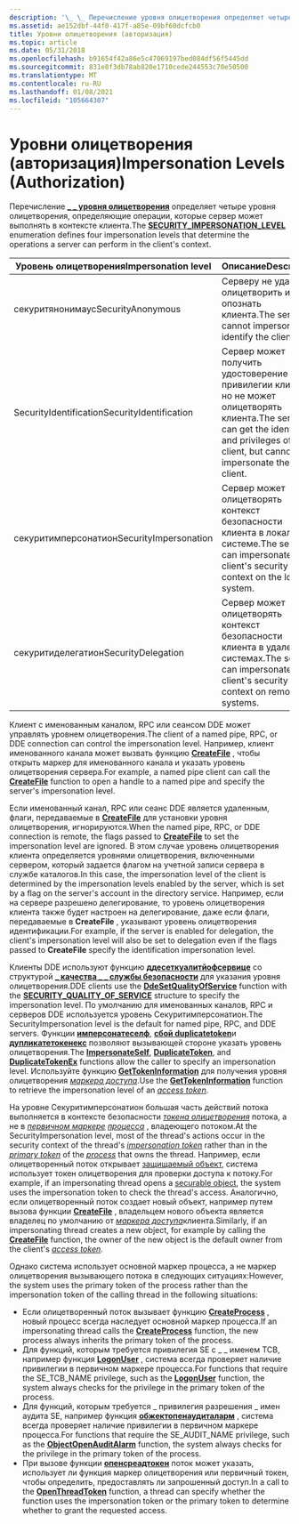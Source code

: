 ```yaml
---
description: '\_ \_ Перечисление уровня олицетворения определяет четыре уровня олицетворения, определяющие операции, которые сервер может выполнять в контексте клиентов.'
ms.assetid: ae152dbf-44f0-417f-a85e-09bf60dcfcb0
title: Уровни олицетворения (авторизация)
ms.topic: article
ms.date: 05/31/2018
ms.openlocfilehash: b91654f42a86e5c47069197bed084df56f5445dd
ms.sourcegitcommit: 831e8f3db78ab820e1710cede244553c70e50500
ms.translationtype: MT
ms.contentlocale: ru-RU
ms.lasthandoff: 01/08/2021
ms.locfileid: "105664307"
---
```

# <a name="impersonation-levels-authorization"></a><span data-ttu-id="60c9d-103">Уровни олицетворения (авторизация)</span><span class="sxs-lookup"><span data-stu-id="60c9d-103">Impersonation Levels (Authorization)</span></span>

<span data-ttu-id="60c9d-104">Перечисление [**\_ \_ уровня олицетворения**](/windows/desktop/api/Winnt/ne-winnt-security_impersonation_level) определяет четыре уровня олицетворения, определяющие операции, которые сервер может выполнять в контексте клиента.</span><span class="sxs-lookup"><span data-stu-id="60c9d-104">The [**SECURITY\_IMPERSONATION\_LEVEL**](/windows/desktop/api/Winnt/ne-winnt-security_impersonation_level) enumeration defines four impersonation levels that determine the operations a server can perform in the client's context.</span></span>



| <span data-ttu-id="60c9d-105">Уровень олицетворения</span><span class="sxs-lookup"><span data-stu-id="60c9d-105">Impersonation level</span></span>    | <span data-ttu-id="60c9d-106">Описание</span><span class="sxs-lookup"><span data-stu-id="60c9d-106">Description</span></span>                                                                                      |
|------------------------|--------------------------------------------------------------------------------------------------|
| <span data-ttu-id="60c9d-107">секуритянонимаус</span><span class="sxs-lookup"><span data-stu-id="60c9d-107">SecurityAnonymous</span></span>      | <span data-ttu-id="60c9d-108">Серверу не удается олицетворить или опознать клиента.</span><span class="sxs-lookup"><span data-stu-id="60c9d-108">The server cannot impersonate or identify the client.</span></span>                                            |
| <span data-ttu-id="60c9d-109">SecurityIdentification</span><span class="sxs-lookup"><span data-stu-id="60c9d-109">SecurityIdentification</span></span> | <span data-ttu-id="60c9d-110">Сервер может получить удостоверение и привилегии клиента, но не может олицетворять клиента.</span><span class="sxs-lookup"><span data-stu-id="60c9d-110">The server can get the identity and privileges of the client, but cannot impersonate the client.</span></span> |
| <span data-ttu-id="60c9d-111">секуритимперсонатион</span><span class="sxs-lookup"><span data-stu-id="60c9d-111">SecurityImpersonation</span></span>  | <span data-ttu-id="60c9d-112">Сервер может олицетворять контекст безопасности клиента в локальной системе.</span><span class="sxs-lookup"><span data-stu-id="60c9d-112">The server can impersonate the client's security context on the local system.</span></span>                    |
| <span data-ttu-id="60c9d-113">секуритиделегатион</span><span class="sxs-lookup"><span data-stu-id="60c9d-113">SecurityDelegation</span></span>     | <span data-ttu-id="60c9d-114">Сервер может олицетворять контекст безопасности клиента в удаленных системах.</span><span class="sxs-lookup"><span data-stu-id="60c9d-114">The server can impersonate the client's security context on remote systems.</span></span>                      |



 

<span data-ttu-id="60c9d-115">Клиент с именованным каналом, RPC или сеансом DDE может управлять уровнем олицетворения.</span><span class="sxs-lookup"><span data-stu-id="60c9d-115">The client of a named pipe, RPC, or DDE connection can control the impersonation level.</span></span> <span data-ttu-id="60c9d-116">Например, клиент именованного канала может вызвать функцию [**CreateFile**](/windows/desktop/api/fileapi/nf-fileapi-createfilea) , чтобы открыть маркер для именованного канала и указать уровень олицетворения сервера.</span><span class="sxs-lookup"><span data-stu-id="60c9d-116">For example, a named pipe client can call the [**CreateFile**](/windows/desktop/api/fileapi/nf-fileapi-createfilea) function to open a handle to a named pipe and specify the server's impersonation level.</span></span>

<span data-ttu-id="60c9d-117">Если именованный канал, RPC или сеанс DDE является удаленным, флаги, передаваемые в [**CreateFile**](/windows/desktop/api/fileapi/nf-fileapi-createfilea) для установки уровня олицетворения, игнорируются.</span><span class="sxs-lookup"><span data-stu-id="60c9d-117">When the named pipe, RPC, or DDE connection is remote, the flags passed to [**CreateFile**](/windows/desktop/api/fileapi/nf-fileapi-createfilea) to set the impersonation level are ignored.</span></span> <span data-ttu-id="60c9d-118">В этом случае уровень олицетворения клиента определяется уровнями олицетворения, включенными сервером, который задается флагом на учетной записи сервера в службе каталогов.</span><span class="sxs-lookup"><span data-stu-id="60c9d-118">In this case, the impersonation level of the client is determined by the impersonation levels enabled by the server, which is set by a flag on the server's account in the directory service.</span></span> <span data-ttu-id="60c9d-119">Например, если на сервере разрешено делегирование, то уровень олицетворения клиента также будет настроен на делегирование, даже если флаги, передаваемые в **CreateFile** , указывают уровень олицетворения идентификации.</span><span class="sxs-lookup"><span data-stu-id="60c9d-119">For example, if the server is enabled for delegation, the client's impersonation level will also be set to delegation even if the flags passed to **CreateFile** specify the identification impersonation level.</span></span>

<span data-ttu-id="60c9d-120">Клиенты DDE используют функцию [**ддесеткуалитйофсервице**](/windows/win32/api/dde/nf-dde-ddesetqualityofservice) со структурой [**\_ качества \_ \_ службы безопасности**](/windows/desktop/api/Winnt/ns-winnt-security_quality_of_service) для указания уровня олицетворения.</span><span class="sxs-lookup"><span data-stu-id="60c9d-120">DDE clients use the [**DdeSetQualityOfService**](/windows/win32/api/dde/nf-dde-ddesetqualityofservice) function with the [**SECURITY\_QUALITY\_OF\_SERVICE**](/windows/desktop/api/Winnt/ns-winnt-security_quality_of_service) structure to specify the impersonation level.</span></span> <span data-ttu-id="60c9d-121">По умолчанию для именованных каналов, RPC и серверов DDE используется уровень Секуритимперсонатион.</span><span class="sxs-lookup"><span data-stu-id="60c9d-121">The SecurityImpersonation level is the default for named pipe, RPC, and DDE servers.</span></span> <span data-ttu-id="60c9d-122">Функции [**имперсонатеселф**](/windows/win32/api/securitybaseapi/nf-securitybaseapi-impersonateself), [**сбой duplicatetoken**](/windows/win32/api/securitybaseapi/nf-securitybaseapi-duplicatetoken)и [**дупликатетокенекс**](/windows/win32/api/securitybaseapi/nf-securitybaseapi-duplicatetokenex) позволяют вызывающей стороне указать уровень олицетворения.</span><span class="sxs-lookup"><span data-stu-id="60c9d-122">The [**ImpersonateSelf**](/windows/win32/api/securitybaseapi/nf-securitybaseapi-impersonateself), [**DuplicateToken**](/windows/win32/api/securitybaseapi/nf-securitybaseapi-duplicatetoken), and [**DuplicateTokenEx**](/windows/win32/api/securitybaseapi/nf-securitybaseapi-duplicatetokenex) functions allow the caller to specify an impersonation level.</span></span> <span data-ttu-id="60c9d-123">Используйте функцию [**GetTokenInformation**](/windows/win32/api/securitybaseapi/nf-securitybaseapi-gettokeninformation) для получения уровня олицетворения [*маркера доступа*](/windows/desktop/SecGloss/a-gly).</span><span class="sxs-lookup"><span data-stu-id="60c9d-123">Use the [**GetTokenInformation**](/windows/win32/api/securitybaseapi/nf-securitybaseapi-gettokeninformation) function to retrieve the impersonation level of an [*access token*](/windows/desktop/SecGloss/a-gly).</span></span>

<span data-ttu-id="60c9d-124">На уровне Секуритимперсонатион большая часть действий потока выполняется в контексте безопасности [*токена олицетворения*](/windows/desktop/SecGloss/i-gly) потока, а не в [*первичном маркере*](/windows/desktop/SecGloss/p-gly) [*процесса*](/windows/desktop/SecGloss/p-gly) , владеющего потоком.</span><span class="sxs-lookup"><span data-stu-id="60c9d-124">At the SecurityImpersonation level, most of the thread's actions occur in the security context of the thread's [*impersonation token*](/windows/desktop/SecGloss/i-gly) rather than in the [*primary token*](/windows/desktop/SecGloss/p-gly) of the [*process*](/windows/desktop/SecGloss/p-gly) that owns the thread.</span></span> <span data-ttu-id="60c9d-125">Например, если олицетворенный поток открывает [защищаемый объект](securable-objects.md), система использует токен олицетворения для проверки доступа к потоку.</span><span class="sxs-lookup"><span data-stu-id="60c9d-125">For example, if an impersonating thread opens a [securable object](securable-objects.md), the system uses the impersonation token to check the thread's access.</span></span> <span data-ttu-id="60c9d-126">Аналогично, если олицетворенный поток создает новый объект, например путем вызова функции [**CreateFile**](/windows/desktop/api/fileapi/nf-fileapi-createfilea) , владельцем нового объекта является владелец по умолчанию от [*маркера доступа*](/windows/desktop/SecGloss/a-gly)клиента.</span><span class="sxs-lookup"><span data-stu-id="60c9d-126">Similarly, if an impersonating thread creates a new object, for example by calling the [**CreateFile**](/windows/desktop/api/fileapi/nf-fileapi-createfilea) function, the owner of the new object is the default owner from the client's [*access token*](/windows/desktop/SecGloss/a-gly).</span></span>

<span data-ttu-id="60c9d-127">Однако система использует основной маркер процесса, а не маркер олицетворения вызывающего потока в следующих ситуациях:</span><span class="sxs-lookup"><span data-stu-id="60c9d-127">However, the system uses the primary token of the process rather than the impersonation token of the calling thread in the following situations:</span></span>

-   <span data-ttu-id="60c9d-128">Если олицетворенный поток вызывает функцию [**CreateProcess**](/windows/desktop/api/processthreadsapi/nf-processthreadsapi-createprocessa) , новый процесс всегда наследует основной маркер процесса.</span><span class="sxs-lookup"><span data-stu-id="60c9d-128">If an impersonating thread calls the [**CreateProcess**](/windows/desktop/api/processthreadsapi/nf-processthreadsapi-createprocessa) function, the new process always inherits the primary token of the process.</span></span>
-   <span data-ttu-id="60c9d-129">Для функций, которым требуется привилегия SE с \_ \_ именем TCB, например функция [**LogonUser**](/windows/desktop/api/winbase/nf-winbase-logonusera) , система всегда проверяет наличие привилегии в первичном маркере процесса.</span><span class="sxs-lookup"><span data-stu-id="60c9d-129">For functions that require the SE\_TCB\_NAME privilege, such as the [**LogonUser**](/windows/desktop/api/winbase/nf-winbase-logonusera) function, the system always checks for the privilege in the primary token of the process.</span></span>
-   <span data-ttu-id="60c9d-130">Для функций, которым требуется \_ привилегия разрешения \_ имен аудита SE, например функция [**обжектопенаудиталарм**](/windows/desktop/api/Winbase/nf-winbase-objectopenauditalarma) , система всегда проверяет наличие привилегии в первичном маркере процесса.</span><span class="sxs-lookup"><span data-stu-id="60c9d-130">For functions that require the SE\_AUDIT\_NAME privilege, such as the [**ObjectOpenAuditAlarm**](/windows/desktop/api/Winbase/nf-winbase-objectopenauditalarma) function, the system always checks for the privilege in the primary token of the process.</span></span>
-   <span data-ttu-id="60c9d-131">При вызове функции [**опенсреадтокен**](/windows/win32/api/processthreadsapi/nf-processthreadsapi-openthreadtoken) поток может указать, использует ли функция маркер олицетворения или первичный токен, чтобы определить, предоставлять ли запрошенный доступ.</span><span class="sxs-lookup"><span data-stu-id="60c9d-131">In a call to the [**OpenThreadToken**](/windows/win32/api/processthreadsapi/nf-processthreadsapi-openthreadtoken) function, a thread can specify whether the function uses the impersonation token or the primary token to determine whether to grant the requested access.</span></span>

 

 
